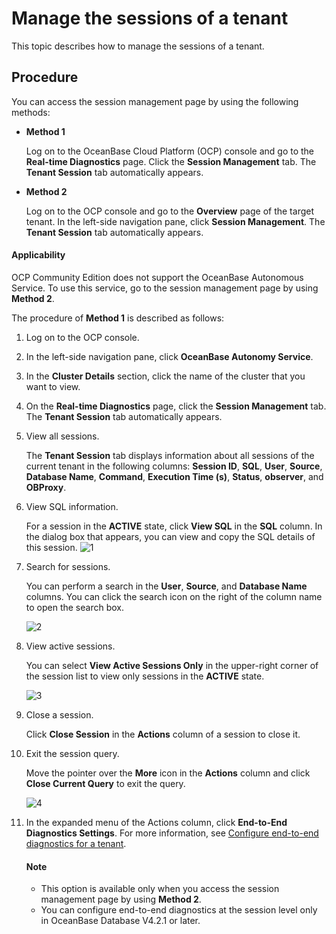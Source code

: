 # Manage the sessions of a tenant

This topic describes how to manage the sessions of a tenant.

## Procedure

You can access the session management page by using the following methods:

* **Method 1**

   Log on to the OceanBase Cloud Platform (OCP) console and go to the **Real-time Diagnostics** page. Click the **Session Management** tab. The **Tenant Session** tab automatically appears.

* **Method 2**

   Log on to the OCP console and go to the **Overview** page of the target tenant. In the left-side navigation pane, click **Session Management**. The **Tenant Session** tab automatically appears.

<main id="notice" type='notice'>

   <h4>Applicability</h4>

   <p>OCP Community Edition does not support the OceanBase Autonomous Service. To use this service, go to the session management page by using <b>Method 2</b>. </p>

</main>

The procedure of **Method 1** is described as follows:

1. Log on to the OCP console.

2. In the left-side navigation pane, click **OceanBase Autonomy Service**.

3. In the **Cluster Details** section, click the name of the cluster that you want to view.

4. On the **Real-time Diagnostics** page, click the **Session Management** tab. The **Tenant Session** tab automatically appears.

5. View all sessions.

   The **Tenant Session** tab displays information about all sessions of the current tenant in the following columns: **Session ID**, **SQL**, **User**, **Source**, **Database Name**, **Command**, **Execution Time (s)**, **Status**, **observer**, and **OBProxy**.

6. View SQL information.

   For a session in the **ACTIVE** state, click **View SQL** in the **SQL** column. In the dialog box that appears, you can view and copy the SQL details of this session.
   ![1](https://obbusiness-private.oss-cn-shanghai.aliyuncs.com/doc/img/ocp/420/%E7%A7%9F%E6%88%B7sql-1.png)

7. Search for sessions.

   You can perform a search in the **User**, **Source**, and **Database Name** columns. You can click the search icon on the right of the column name to open the search box.

   ![2](https://help-static-aliyun-doc.aliyuncs.com/assets/img/en-US/4825306461/p254789.png)

8. View active sessions.

   You can select **View Active Sessions Only** in the upper-right corner of the session list to view only sessions in the **ACTIVE** state.

   ![3](https://obbusiness-private.oss-cn-shanghai.aliyuncs.com/doc/img/ocp/420/%E6%9F%A5%E7%9C%8B%E6%B4%BB%E8%B7%83%E4%BC%9A%E8%AF%9D-1.png)

9. Close a session.

   Click **Close Session** in the **Actions** column of a session to close it.

10. Exit the session query.

    Move the pointer over the **More** icon in the **Actions** column and click **Close Current Query** to exit the query.

      ![4](https://obbusiness-private.oss-cn-shanghai.aliyuncs.com/doc/img/ocp/420/%E5%85%B3%E9%97%AD%E5%BD%93%E5%89%8D%E6%9F%A5%E8%AF%A2-1.png)

11. In the expanded menu of the Actions column, click **End-to-End Diagnostics Settings**. For more information, see [Configure end-to-end diagnostics for a tenant](../600.full-link-diagnostic-configuration-of-tenant.md).

    <main id="notice" type='explain'>

      <h4>Note</h4>

      <p><ul><li>This option is available only when you access the session management page by using <b>Method 2</b>. </li><li>You can configure end-to-end diagnostics at the session level only in OceanBase Database V4.2.1 or later. </li></ul></p>

    </main>
